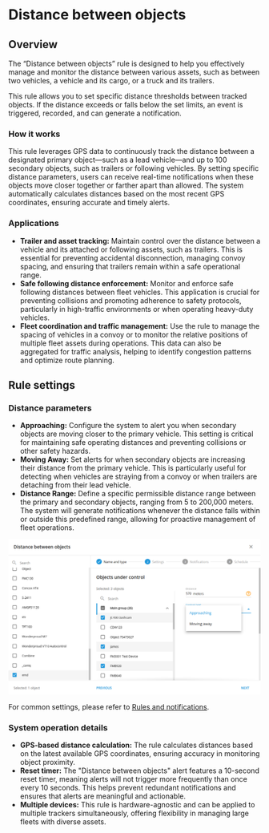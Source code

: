 # Distance between objects

## Overview

The “Distance between objects” rule is designed to help you effectively manage and monitor the distance between various assets, such as between two vehicles, a vehicle and its cargo, or a truck and its trailers.

This rule allows you to set specific distance thresholds between tracked objects. If the distance exceeds or falls below the set limits, an event is triggered, recorded, and can generate a notification.

### How it works

This rule leverages GPS data to continuously track the distance between a designated primary object—such as a lead vehicle—and up to 100 secondary objects, such as trailers or following vehicles. By setting specific distance parameters, users can receive real-time notifications when these objects move closer together or farther apart than allowed. The system automatically calculates distances based on the most recent GPS coordinates, ensuring accurate and timely alerts.

### Applications

* **Trailer and asset tracking:** Maintain control over the distance between a vehicle and its attached or following assets, such as trailers. This is essential for preventing accidental disconnection, managing convoy spacing, and ensuring that trailers remain within a safe operational range.
* **Safe following distance enforcement:** Monitor and enforce safe following distances between fleet vehicles. This application is crucial for preventing collisions and promoting adherence to safety protocols, particularly in high-traffic environments or when operating heavy-duty vehicles.
* **Fleet coordination and traffic management:** Use the rule to manage the spacing of vehicles in a convoy or to monitor the relative positions of multiple fleet assets during operations. This data can also be aggregated for traffic analysis, helping to identify congestion patterns and optimize route planning.

## Rule settings

### Distance parameters

* **Approaching:** Configure the system to alert you when secondary objects are moving closer to the primary vehicle. This setting is critical for maintaining safe operating distances and preventing collisions or other safety hazards.
* **Moving Away:** Set alerts for when secondary objects are increasing their distance from the primary vehicle. This is particularly useful for detecting when vehicles are straying from a convoy or when trailers are detaching from their lead vehicle.
* **Distance Range:** Define a specific permissible distance range between the primary and secondary objects, ranging from 5 to 200,000 meters. The system will generate notifications whenever the distance falls within or outside this predefined range, allowing for proactive management of fleet operations.

![](attachments/image-20240813-221847.png)

For common settings, please refer to [Rules and notifications](../).

### System operation details

* **GPS-based distance calculation:** The rule calculates distances based on the latest available GPS coordinates, ensuring accuracy in monitoring object proximity.
* **Reset timer:** The "Distance between objects" alert features a 10-second reset timer, meaning alerts will not trigger more frequently than once every 10 seconds. This helps prevent redundant notifications and ensures that alerts are meaningful and actionable.
* **Multiple devices:** This rule is hardware-agnostic and can be applied to multiple trackers simultaneously, offering flexibility in managing large fleets with diverse assets.
